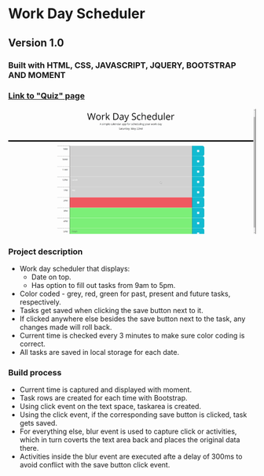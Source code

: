 # Work Day Scheduler
## Version 1.0
### Built with HTML, CSS, JAVASCRIPT, JQUERY, BOOTSTRAP AND MOMENT
### [Link to "Quiz" page](https://jamwalab.github.io/quiz/)
![Preview](./assets/img/preview.gif)

### Project description
* Work day scheduler that displays:
    * Date on top.
    * Has option to fill out tasks from 9am to 5pm.
* Color coded - grey, red, green for past, present and future tasks, respectively.
* Tasks get saved when clicking the save button next to it.
* If clicked anywhere else besides the save button next to the task, any changes made will roll back.
* Current time is checked every 3 minutes to make sure color coding is correct.
* All tasks are saved in local storage for each date.

### Build process
* Current time is captured and displayed with moment.
* Task rows are created for each time with Bootstrap.
* Using click event on the text space, taskarea is created.
* Using the click event, if the corresponding save button is clicked, task gets saved.
* For everything else, blur event is used to capture click or activities, which in turn coverts the text area back and places the original data there.
* Activities inside the blur event are executed afte a delay of 300ms to avoid conflict with the save button click event. 